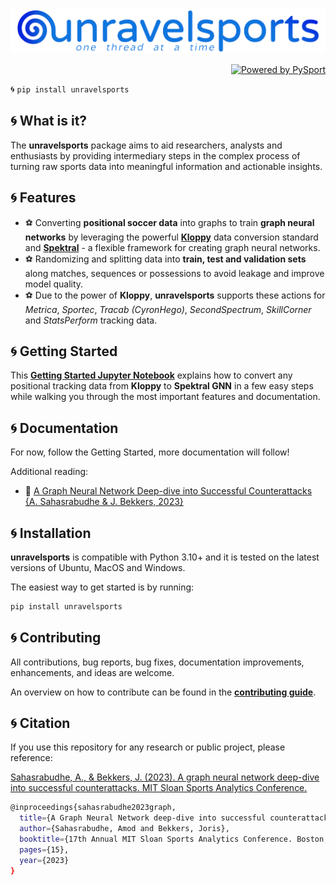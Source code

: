 ![unravelsports logo](https://github.com/UnravelSports/unravelsports.github.io/blob/main/imgs/unravelsports-5500x800-3.png?raw=true)
<div align="right">

[![Powered by PySport](https://img.shields.io/badge/powered%20by-PySport-orange.svg?style=flat&colorA=104467&colorB=007D8A)](https://pysport.org)
</div>

🌀 `pip install unravelsports`


🌀 What is it?
-----

The **unravelsports** package aims to aid researchers, analysts and enthusiasts by providing intermediary steps in the complex process of turning raw sports data into meaningful information and actionable insights.

🌀 Features
-----

- ⚽ Converting **positional soccer data** into graphs to train **graph neural networks** by leveraging the powerful [**Kloppy**](https://github.com/PySport/kloppy/tree/master) data conversion standard and [**Spektral**](https://github.com/danielegrattarola/spektral) - a flexible framework for creating graph neural networks. 
- ⚽ Randomizing and splitting data into **train, test and validation sets** along matches, sequences or possessions to avoid leakage and improve model quality.
- ⚽ Due to the power of **Kloppy**, **unravelsports** supports these actions for _Metrica_, _Sportec_, _Tracab (CyronHego)_, _SecondSpectrum_, _SkillCorner_ and _StatsPerform_ tracking data.

🌀 Getting Started
-----
This [**Getting Started Jupyter Notebook**](examples/getting_started.ipynb) explains how to convert any positional tracking data from **Kloppy** to **Spektral GNN** in a few easy steps while walking you through the most important features and documentation.

🌀 Documentation
-----
For now, follow the Getting Started, more documentation will follow!

Additional reading:
- 📖 [A Graph Neural Network Deep-dive into Successful Counterattacks {A. Sahasrabudhe & J. Bekkers, 2023}](https://github.com/USSoccerFederation/ussf_ssac_23_soccer_gnn/tree/main)

🌀 Installation
----
**unravelsports** is compatible with Python 3.10+ and it is tested on the latest versions of Ubuntu, MacOS and Windows.

The easiest way to get started is by running:

```bash
pip install unravelsports
```

🌀 Contributing
----
All contributions, bug reports, bug fixes, documentation improvements, enhancements, and ideas are welcome.

An overview on how to contribute can be found in the [**contributing guide**](CONTRIBUTING.md).

🌀 Citation
----
If you use this repository for any research or public project, please reference:

[Sahasrabudhe, A., & Bekkers, J. (2023). A graph neural network deep-dive into successful counterattacks. MIT Sloan Sports Analytics Conference.](https://scholar.google.com/citations?view_op=view_citation&hl=en&user=eerdAe8AAAAJ&citation_for_view=eerdAe8AAAAJ:d1gkVwhDpl0C)

```bash
@inproceedings{sahasrabudhe2023graph,
  title={A Graph Neural Network deep-dive into successful counterattacks},
  author={Sahasrabudhe, Amod and Bekkers, Joris},
  booktitle={17th Annual MIT Sloan Sports Analytics Conference. Boston, MA, USA: MIT},
  pages={15},
  year={2023}
}
```